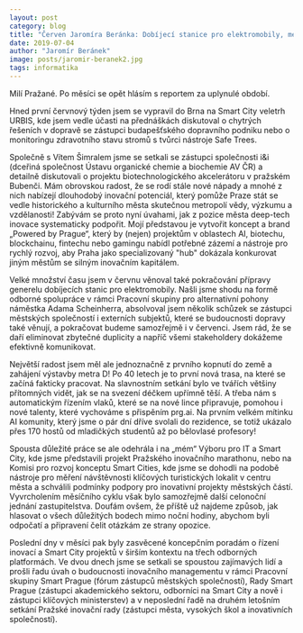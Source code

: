 ```yaml
---
layout: post
category: blog
title: "Červen Jaromíra Beránka: Dobíjecí stanice pro elektromobily, metro D a pražský inovační maraton"
date: 2019-07-04
author: "Jaromír Beránek"
image: posts/jaromir-beranek2.jpg
tags: informatika 
---
```


Milí Pražané. Po měsíci se opět hlásím s reportem za uplynulé období. 

Hned první červnový týden jsem se vypravil do Brna na Smart City veletrh URBIS, kde jsem vedle účasti na přednáškách diskutoval o chytrých řešeních v dopravě se zástupci budapešťského dopravního podniku nebo o monitoringu zdravotního stavu stromů s tvůrci nástroje Safe Trees.

Společně s Vítem Šimralem jsme se setkali se zástupci společnosti i&i (dceřiná společnost Ústavu organické chemie a biochemie AV ČR) a detailně diskutovali o projektu biotechnologického akcelerátoru v pražském Bubenči. Mám obrovskou radost, že se rodí stále nové nápady a mnohé z nich nabízejí dlouhodobý inovační potenciál, který pomůže Praze stát se vedle historického a kulturního města skutečnou metropolí vědy, výzkumu a vzdělanosti! Zabývám se proto nyní úvahami, jak z pozice města deep-tech inovace systematicky podpořit. Mojí představou je vytvořit koncept a brand „Powered by Prague“, který by (nejen) projektům v oblastech AI, biotechu, blockchainu, fintechu nebo gamingu nabídl potřebné zázemí a nástroje pro rychlý rozvoj, aby Praha jako specializovaný "hub" dokázala konkurovat jiným městům se silným inovačním kapitálem.

Velké množství času jsem v červnu věnoval také pokračování přípravy generelu dobíjecích stanic pro elektromobily. Našli jsme shodu na formě odborné spolupráce v rámci Pracovní skupiny pro alternativní pohony náměstka Adama Scheinherra, absolvoval jsem několik schůzek se zástupci městských společností i externích subjektů, které se budoucnosti dopravy také věnují, a pokračovat budeme samozřejmě i v červenci. Jsem rád, že se daří eliminovat zbytečné duplicity a napříč všemi stakeholdery dokážeme efektivně komunikovat.

Největší radost jsem měl ale jednoznačně z prvního kopnutí do země a zahájení výstavby metra D! Po 40 letech je to první nová trasa, na které se začíná fakticky pracovat. Na slavnostním setkání bylo ve tvářích většiny přítomných vidět, jak se na svezení déčkem upřímně těší. A třeba nám s automatickým řízením vlaků, které se na nové lince připravuje, pomohou i nové talenty, které vychováme s přispěním prg.ai. Na prvním velkém mítinku AI komunity, který jsme o pár dní dříve svolali do rezidence, se totiž ukázalo přes 170 hostů od mladičkých studentů až po bělovlasé profesory!

Spousta důležité práce se ale odehrála i na „mém“ Výboru pro IT a Smart City, kde jsme představili projekt Pražského inovačního marathonu, nebo na Komisi pro rozvoj konceptu Smart Cities, kde jsme se dohodli na podobě nástroje pro měření návštěvnosti klíčových turistických lokalit v centru města a schválili podmínky podpory pro inovativní projekty městských částí. Vyvrcholením měsíčního cyklu však bylo samozřejmě další celonoční jednání zastupitelstva. Doufám ovšem, že příště už najdeme způsob, jak hlasovat o všech důležitých bodech mimo noční hodiny, abychom byli odpočatí a připravení čelit otázkám ze strany opozice.

Poslední dny v měsíci pak byly zasvěcené koncepčním poradám o řízení inovací a Smart City projektů v širším kontextu na třech odborných platformách. Ve dvou dnech jsme se setkali se spoustou zajímavých lidí a prošli řadu úvah o budoucnosti inovačního managementu v rámci Pracovní skupiny Smart Prague (fórum zástupců městských společností), Rady Smart Prague (zástupci akademického sektoru, odborníci na Smart City a nově i zástupci klíčových ministerstev) a v neposlední řadě na druhém letošním setkání Pražské inovační rady (zástupci města, vysokých škol a inovativních společností).

